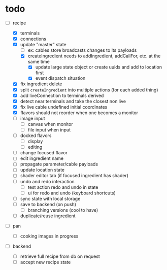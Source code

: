 # todo

- [ ] recipe

  - [x] terminals
  - [x] connections
  - [x] update "master" state
    - [ ] ex: cables store broadcasts changes to its payloads
    - [x] createIngredient needs to addIngredient, addCallFor, etc. at the same time
      - [x] update large state object or create uuids and add to location first
      - [x] event dispatch situation
  - [x] fix ingredient delete
  - [x] split `createIngredient` into multiple actions (for each added thing)
  - [x] add liveConnection to terminals derived
  - [x] detect near terminals and take the closest non live
  - [x] fix live cable undefined initial coordinates
  - [x] flavors should not reorder when one becomes a monitor
  - [ ] image input
    - [ ] canvas when monitor
    - [ ] file input when input
  - [ ] docked flavors
    - [ ] display
    - [ ] editing
  - [ ] change focused flavor
  - [ ] edit ingredient name
  - [ ] propagate parameter/cable payloads
  - [ ] update location state
  - [ ] shader editor tab (if focused ingredient has shader)
  - [ ] undo and redo interaction
    - [ ] test action redo and undo in state
    - [ ] ui for redo and undo (keyboard shortcuts)
  - [ ] sync state with local storage
  - [ ] save to backend (on push)
    - [ ] branching versions (cool to have)
  - [ ] duplicate/reuse ingredient

- [ ] pan

  - [ ] cooking images in progress

- [ ] backend
  - [ ] retrieve full recipe from db on request
  - [ ] accept new recipe state
